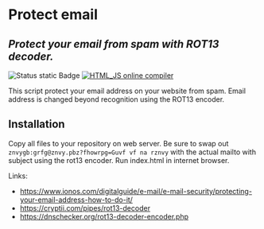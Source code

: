 # Protect email
## _Protect your email from spam with ROT13 decoder._

![Status static Badge](https://img.shields.io/badge/status-active-green)
[![HTML_JS online compiler](https://img.shields.io/badge/try-online-blue)](https://onecompiler.com/html/42zvs4n2x)

This script protect your email address on your website from spam. Email address is changed beyond recognition using the ROT13 encoder.

## Installation

Copy all files to your repository on web server. Be sure to swap out `znvygb:grfg@znvy.pbz?fhowrpg=Guvf vf na rznvy` with the actual
mailto with subject using the rot13 encoder. Run index.html in internet browser.

Links:
- https://www.ionos.com/digitalguide/e-mail/e-mail-security/protecting-your-email-address-how-to-do-it/
- https://cryptii.com/pipes/rot13-decoder
- https://dnschecker.org/rot13-decoder-encoder.php
